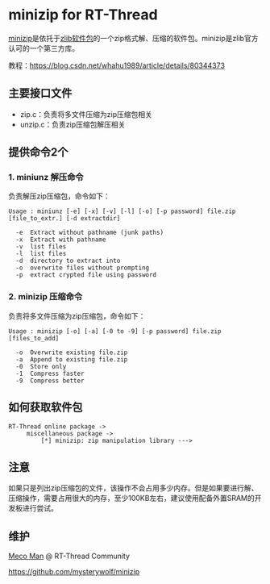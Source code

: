 # minizip for RT-Thread

[minizip](http://www.winimage.com/zLibDll/minizip.html)是依托于[zlib软件包](https://github.com/RT-Thread-packages/zlib)的一个zip格式解、压缩的软件包。minizip是zlib官方认可的一个第三方库。

教程：https://blog.csdn.net/whahu1989/article/details/80344373


## 主要接口文件

- zip.c：负责将多文件压缩为zip压缩包相关
- unzip.c：负责zip压缩包解压相关 



## 提供命令2个

### 1. miniunz 解压命令

负责解压zip压缩包，命令如下：

```shell
Usage : miniunz [-e] [-x] [-v] [-l] [-o] [-p password] file.zip [file_to_extr.] [-d extractdir]

  -e  Extract without pathname (junk paths)
  -x  Extract with pathname
  -v  list files
  -l  list files
  -d  directory to extract into
  -o  overwrite files without prompting
  -p  extract crypted file using password
```

### 2. minizip 压缩命令

负责将多文件压缩为zip压缩包，命令如下：

```shell
Usage : minizip [-o] [-a] [-0 to -9] [-p password] file.zip [files_to_add]

  -o  Overwrite existing file.zip
  -a  Append to existing file.zip
  -0  Store only
  -1  Compress faster
  -9  Compress better
```



## 如何获取软件包

```
RT-Thread online package -> 
     miscellaneous package -> 
         [*] minizip: zip manipulation library --->
```



## 注意

如果只是列出zip压缩包的文件，该操作不会占用多少内存。但是如果要进行解、压缩操作，需要占用很大的内存，至少100KB左右，建议使用配备外置SRAM的开发板进行尝试。



## 维护

[Meco Man](https://github.com/mysterywolf) @ RT-Thread Community

https://github.com/mysterywolf/minizip



